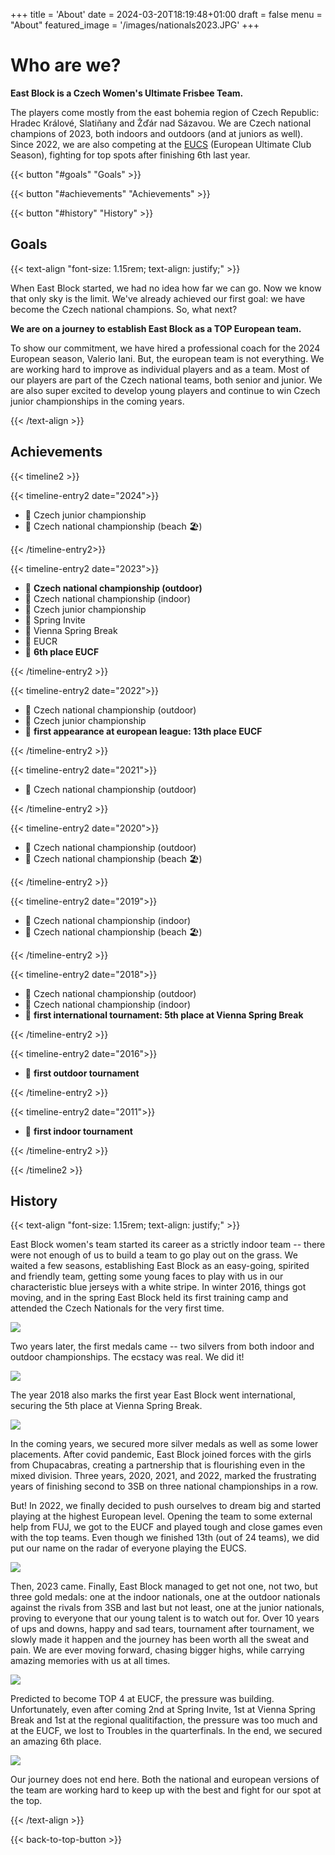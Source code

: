 +++
title = 'About'
date = 2024-03-20T18:19:48+01:00
draft = false
menu = "About"
featured_image = '/images/nationals2023.JPG'
+++

# Who are we?

**East Block is a Czech Women's Ultimate Frisbee Team.**

The players come mostly from the east bohemia region of Czech Republic: Hradec Králové, Slatiňany and Žďár nad Sázavou. We are Czech national champions of 2023, both indoors and outdoors (and at juniors as well). Since 2022, we are also competing at the [EUCS](https://eucs.ultimatefederation.eu/) (European Ultimate Club Season), fighting for top spots after finishing 6th last year.

{{< button "#goals" "Goals" >}}

{{< button "#achievements" "Achievements" >}}

{{< button "#history" "History" >}}

## Goals

{{< text-align "font-size: 1.15rem; text-align: justify;" >}}

When East Block started, we had no idea how far we can go. Now we know that only sky is the limit. We've already achieved our first goal: we have become the Czech national champions. So, what next?

**We are on a journey to establish East Block as a TOP European team.**

To show our commitment, we have hired a professional coach for the 2024 European season, Valerio Iani. But, the european team is not everything. We are working hard to improve as individual players and as a team. Most of our players are part of the Czech national teams, both senior and junior. We are also super excited to develop young players and continue to win Czech junior championships in the coming years.

{{< /text-align >}}

## Achievements

{{< timeline2 >}}

{{< timeline-entry2 date="2024">}}

- 🥇 Czech junior championship
- 🥉 Czech national championship (beach 🏖️)

{{< /timeline-entry2>}}

{{< timeline-entry2 date="2023">}}

- 🥇 **Czech national championship (outdoor)**
- 🥇 Czech national championship (indoor)
- 🥇 Czech junior championship
- 🥈 Spring Invite
- 🥇 Vienna Spring Break
- 🥇 EUCR
- 💙 **6th place EUCF**

{{< /timeline-entry2 >}}

{{< timeline-entry2 date="2022">}}

- 🥈 Czech national championship (outdoor)
- 🥇 Czech junior championship
- 💙 **first appearance at european league: 13th place EUCF**

{{< /timeline-entry2 >}}

{{< timeline-entry2 date="2021">}}

- 🥈 Czech national championship (outdoor)

{{< /timeline-entry2 >}}

{{< timeline-entry2 date="2020">}}

- 🥈 Czech national championship (outdoor)
- 🥈 Czech national championship (beach 🏖️)

{{< /timeline-entry2 >}}

{{< timeline-entry2 date="2019">}}

- 🥉 Czech national championship (indoor)
- 🥇 Czech national championship (beach 🏖️)

{{< /timeline-entry2 >}}

{{< timeline-entry2 date="2018">}}

- 🥈 Czech national championship (outdoor)
- 🥈 Czech national championship (indoor)
- 💙 **first international tournament: 5th place at Vienna Spring Break**

{{< /timeline-entry2 >}}

{{< timeline-entry2 date="2016">}}

- 💙 **first outdoor tournament**

{{< /timeline-entry2 >}}

{{< timeline-entry2 date="2011">}}

- 💙 **first indoor tournament**

{{< /timeline-entry2 >}}

{{< /timeline2 >}}

## History

{{< text-align "font-size: 1.15rem; text-align: justify;" >}}

East Block women's team started its career as a strictly indoor team -- there were not enough of us to build a team to go play out on the grass. We waited a few seasons, establishing East Block as an easy-going, spirited and friendly team, getting some young faces to play with us in our characteristic blue jerseys with a white stripe. In winter 2016, things got moving, and in the spring East Block held its first training camp and attended the Czech Nationals for the very first time.

![](/images/history/vbw_prvni_outdoor.jpg)

Two years later, the first medals came -- two silvers from both indoor and outdoor championships. The ecstacy was real. We did it!

![](/images/history/mcr_indoor_2018_silver.jpeg)

The year 2018 also marks the first year East Block went international, securing the 5th place at Vienna Spring Break.

![](/images/history/spring_break_2018.jpg)

In the coming years, we secured more silver medals as well as some lower placements. After covid pandemic, East Block joined forces with the girls from Chupacabras, creating a partnership that is flourishing even in the mixed division. Three years, 2020, 2021, and 2022, marked the frustrating years of finishing second to 3SB on three national championships in a row. 

But! In 2022, we finally decided to push ourselves to dream big and started playing at the highest European level. Opening the team to some external help from FUJ, we got to the EUCF and played tough and close games even with the top teams. Even though we finished 13th (out of 24 teams), we did put our name on the radar of everyone playing the EUCS.

![](/images/eucf2023.JPG)

Then, 2023 came. Finally, East Block managed to get not one, not two, but three gold medals: one at the indoor nationals, one at the outdoor nationals against the rivals from 3SB and last but not least, one at the junior nationals, proving to everyone that our young talent is to watch out for. Over 10 years of ups and downs, happy and sad tears, tournament after tournament, we slowly made it happen and the journey has been worth all the sweat and pain. We are ever moving forward, chasing bigger highs, while carrying amazing memories with us at all times.

![](/images/nationals2023.JPG)

Predicted to become TOP 4 at EUCF, the pressure was building. Unfortunately, even after coming 2nd at Spring Invite, 1st at Vienna Spring Break and 1st at the regional qualitifaction, the pressure was too much and at the EUCF, we lost to Troubles in the quarterfinals. In the end, we secured an amazing 6th place.

![](/images/history/eucf2023.png)

Our journey does not end here. Both the national and european versions of the team are working hard to keep up with the best and fight for our spot at the top.

{{< /text-align >}}

{{< back-to-top-button >}}